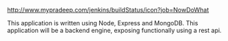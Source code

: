 http://www.mypradeep.com/jenkins/buildStatus/icon?job=NowDoWhat

This application is written using Node, Express and MongoDB. This application will be a backend engine, exposing functionally using a rest api.
